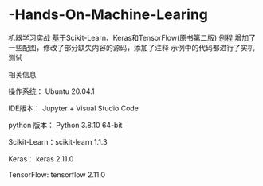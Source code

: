 # -Hands-On-Machine-Learing
机器学习实战 基于Scikit-Learn、Keras和TensorFlow(原书第二版) 例程 增加了一些配图，修改了部分缺失内容的源码，添加了注释
示例中的代码都进行了实机测试

相关信息

操作系统：      Ubuntu 20.04.1

IDE版本：      Jupyter + Visual Studio Code

python 版本：  Python 3.8.10 64-bit

Scikit-Learn：scikit-learn 1.1.3 

Keras：       keras 2.11.0

TensorFlow:   tensorflow 2.11.0
